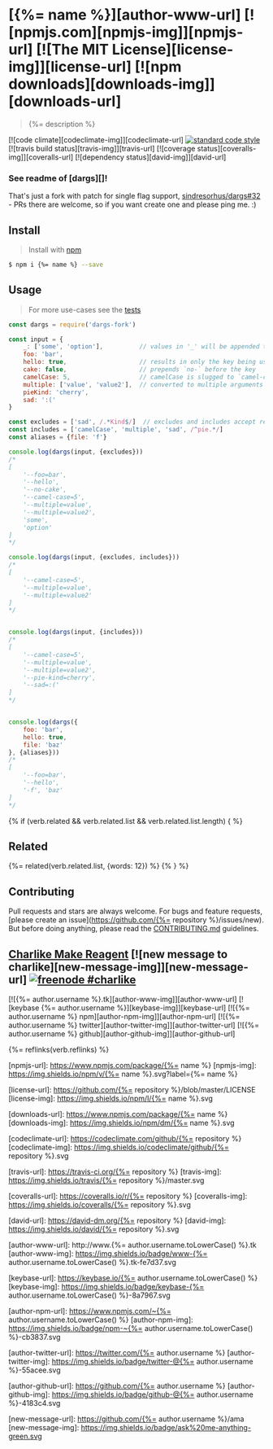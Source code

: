 # [{%= name %}][author-www-url] [![npmjs.com][npmjs-img]][npmjs-url] [![The MIT License][license-img]][license-url] [![npm downloads][downloads-img]][downloads-url] 

> {%= description %}

[![code climate][codeclimate-img]][codeclimate-url] [![standard code style][standard-img]][standard-url] [![travis build status][travis-img]][travis-url] [![coverage status][coveralls-img]][coveralls-url] [![dependency status][david-img]][david-url]

### See readme of [dargs][]!
That's just a fork with patch for single flag support, [sindresorhus/dargs#32](https://github.com/sindresorhus/dargs/issues/32) - PRs there are welcome, so if you want create one and please ping me. :)

## Install
> Install with [npm](https://www.npmjs.com/)

```sh
$ npm i {%= name %} --save
```

## Usage
> For more use-cases see the [tests](./test.js)

```js
const dargs = require('dargs-fork')

const input = {
    _: ['some', 'option'],          // values in '_' will be appended to the end of the generated argument list
    foo: 'bar',
    hello: true,                    // results in only the key being used
    cake: false,                    // prepends `no-` before the key
    camelCase: 5,                   // camelCase is slugged to `camel-case`
    multiple: ['value', 'value2'],  // converted to multiple arguments
    pieKind: 'cherry',
    sad: ':('
}

const excludes = ['sad', /.*Kind$/]  // excludes and includes accept regular expressions
const includes = ['camelCase', 'multiple', 'sad', /^pie.*/]
const aliases = {file: 'f'}

console.log(dargs(input, {excludes}))
/*
[
    '--foo=bar',
    '--hello',
    '--no-cake',
    '--camel-case=5',
    '--multiple=value',
    '--multiple=value2',
    'some',
    'option'
]
*/

console.log(dargs(input, {excludes, includes}))
/*
[
    '--camel-case=5',
    '--multiple=value',
    '--multiple=value2'
]
*/


console.log(dargs(input, {includes}))
/*
[
    '--camel-case=5',
    '--multiple=value',
    '--multiple=value2',
    '--pie-kind=cherry',
    '--sad=:('
]
*/


console.log(dargs({
    foo: 'bar',
    hello: true,
    file: 'baz'
}, {aliases}))
/*
[
    '--foo=bar',
    '--hello',
    '-f', 'baz'
]
*/
```

{% if (verb.related && verb.related.list && verb.related.list.length) { %}
## Related
{%= related(verb.related.list, {words: 12}) %}
{% } %}

## Contributing
Pull requests and stars are always welcome. For bugs and feature requests, [please create an issue](https://github.com/{%= repository %}/issues/new).  
But before doing anything, please read the [CONTRIBUTING.md](./CONTRIBUTING.md) guidelines.

## [Charlike Make Reagent](http://j.mp/1stW47C) [![new message to charlike][new-message-img]][new-message-url] [![freenode #charlike][freenode-img]][freenode-url]

[![{%= author.username %}.tk][author-www-img]][author-www-url] [![keybase {%= author.username %}][keybase-img]][keybase-url] [![{%= author.username %} npm][author-npm-img]][author-npm-url] [![{%= author.username %} twitter][author-twitter-img]][author-twitter-url] [![{%= author.username %} github][author-github-img]][author-github-url]

{%= reflinks(verb.reflinks) %}

[npmjs-url]: https://www.npmjs.com/package/{%= name %}
[npmjs-img]: https://img.shields.io/npm/v/{%= name %}.svg?label={%= name %}

[license-url]: https://github.com/{%= repository %}/blob/master/LICENSE
[license-img]: https://img.shields.io/npm/l/{%= name %}.svg

[downloads-url]: https://www.npmjs.com/package/{%= name %}
[downloads-img]: https://img.shields.io/npm/dm/{%= name %}.svg


[codeclimate-url]: https://codeclimate.com/github/{%= repository %}
[codeclimate-img]: https://img.shields.io/codeclimate/github/{%= repository %}.svg

[travis-url]: https://travis-ci.org/{%= repository %}
[travis-img]: https://img.shields.io/travis/{%= repository %}/master.svg

[coveralls-url]: https://coveralls.io/r/{%= repository %}
[coveralls-img]: https://img.shields.io/coveralls/{%= repository %}.svg

[david-url]: https://david-dm.org/{%= repository %}
[david-img]: https://img.shields.io/david/{%= repository %}.svg

[standard-url]: https://github.com/feross/standard
[standard-img]: https://img.shields.io/badge/code%20style-standard-brightgreen.svg


[author-www-url]: http://www.{%= author.username.toLowerCase() %}.tk
[author-www-img]: https://img.shields.io/badge/www-{%= author.username.toLowerCase() %}.tk-fe7d37.svg

[keybase-url]: https://keybase.io/{%= author.username.toLowerCase() %}
[keybase-img]: https://img.shields.io/badge/keybase-{%= author.username.toLowerCase() %}-8a7967.svg

[author-npm-url]: https://www.npmjs.com/~{%= author.username.toLowerCase() %}
[author-npm-img]: https://img.shields.io/badge/npm-~{%= author.username.toLowerCase() %}-cb3837.svg

[author-twitter-url]: https://twitter.com/{%= author.username %}
[author-twitter-img]: https://img.shields.io/badge/twitter-@{%= author.username %}-55acee.svg

[author-github-url]: https://github.com/{%= author.username %}
[author-github-img]: https://img.shields.io/badge/github-@{%= author.username %}-4183c4.svg

[freenode-url]: http://webchat.freenode.net/?channels=charlike
[freenode-img]: https://img.shields.io/badge/freenode-%23charlike-5654a4.svg

[new-message-url]: https://github.com/{%= author.username %}/ama
[new-message-img]: https://img.shields.io/badge/ask%20me-anything-green.svg